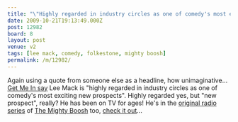 ```yaml
---
title: "\"Highly regarded in industry circles as one of comedy's most exciting new prospects\""
date: 2009-10-21T19:13:49.000Z
post: 12982
board: 8
layout: post
venue: v2
tags: [lee mack, comedy, folkestone, mighty boosh]
permalink: /m/12982/
---
```

Again using a quote from someone else as a headline, how unimaginative... <a href="http://ticketsales.at/folkestonegerald/1082425.html">Get Me In say</a> Lee Mack is "highly regarded in industry circles as one of comedy's most exciting new prospects". Highly regarded yes, but "new prospect", really? He has been on TV for ages! He's in the <a href="http://www.amazon.co.uk/Mighty-Boosh-BBC-Audiobooks/dp/0563527544">original radio series</a> of <a href="/wiki/mighty+boosh">The Mighty Boosh</a> too, <a href="http://www.amazon.co.uk/Mighty-Boosh-BBC-Audiobooks/dp/0563527544">check it out</a>...
